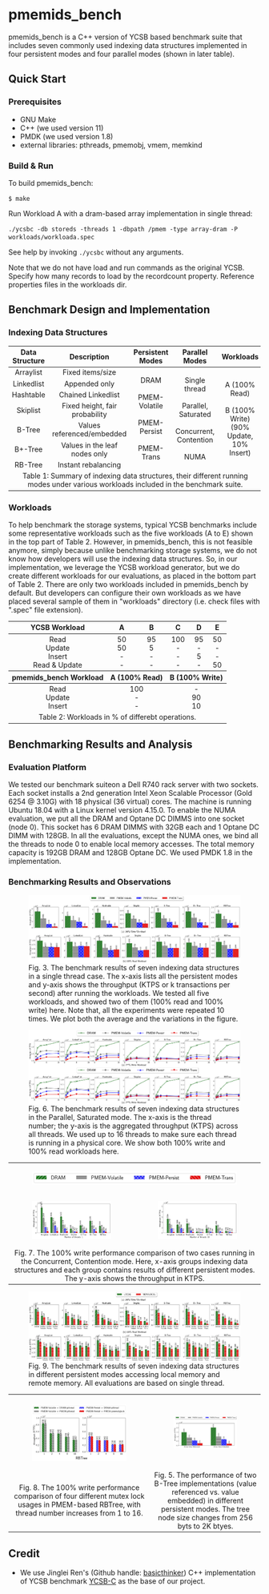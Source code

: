 # pmemids_bench

pmemids_bench is a C++ version of YCSB based benchmark suite that includes seven commonly used indexing data structures implemented in four persistent modes and four parallel modes (shown in later table).

## Quick Start

### Prerequisites
* GNU Make
* C++ (we used version 11)
* PMDK (we used version 1.8)
* external libraries: pthreads, pmemobj, vmem, memkind

### Build & Run
To build pmemids_bench:

```
$ make
```

Run Workload A with a dram-based array implementation in single thread:
```
./ycsbc -db storeds -threads 1 -dbpath /pmem -type array-dram -P workloads/workloada.spec
```
See help by invoking `./ycsbc` without any arguments.

Note that we do not have load and run commands as the original YCSB. Specify
how many records to load by the recordcount property. Reference properties
files in the workloads dir.

## Benchmark Design and Implementation

### Indexing Data Structures

<table>
  <thead>
    <tr>
      <th>Data Structure</th>
      <th>Description</th>
      <th>Persistent Modes</th>
      <th>Parallel Modes</th>
      <th>Workloads</th>
    </tr>
  </thead>
  <tbody>
    <tr>
      <td align="middle">Arraylist</td>
      <td align="middle">Fixed items/size</td>
      <td align="middle" rowspan="7">DRAM<br><br>
                           PMEM-Volatile<br><br>
                           PMEM-Persist<br><br>
                           PMEM-Trans</td>
      <td align="middle" rowspan="7">Single thread<br><br>
                           Parallel, Saturated<br><br>
                           Concurrent, Contention<br><br>
                           NUMA</td>
      <td align="middle" rowspan="7">A (100% Read)<br><br>
                           B (100% Write)<br>
                           (90% Update, 10% Insert)</td>
    </tr>
    <tr>
      <td align="middle">Linkedlist</td>
      <td align="middle">Appended only</td>
    </tr>
    <tr>
      <td align="middle">Hashtable</td>
      <td align="middle">Chained Linkedlist</td>
    </tr>
    <tr>
      <td align="middle">Skiplist</td>
      <td align="middle">Fixed height, fair probability</td>
    </tr>
    <tr>
      <td align="middle">B-Tree</td>
      <td align="middle">Values referenced/embedded</td>
    </tr>
    <tr>
      <td align="middle">B+-Tree</td>
      <td align="middle">Values in the leaf nodes only</td>
    </tr>
    <tr>
      <td align="middle">RB-Tree</td>
      <td align="middle">Instant rebalancing</td>
    </tr>
    <tr>
      <td colspan="5" align="middle">Table 1: Summary of indexing data structures, their different running modes under various workloads included in the benchmark suite.</td>
    </tr>
  </tbody>
</table>

### Workloads

To help benchmark the storage systems, typical YCSB benchmarks include some representative workloads such as the five workloads (A to E) shown in the top part of Table 2. However, in pmemids_bench, this is not feasible anymore, simply because unlike benchmarking storage systems, we do not know how developers will use the indexing data structures. So, in our implementation, we leverage the YCSB workload generator, but we do create different workloads for our evaluations, as placed in the bottom part of Table 2. There are only two workloads included in pmemids_bench by default. But developers can configure their own workloads as we have placed several sample of them in "workloads" directory (i.e. check files with ".spec" file extension).

<table>
  <thead>
    <tr>
      <th>YCSB Workload</th>
      <th>A</th>
      <th>B</th>
      <th>C</th>
      <th>D</th>
      <th>E</th>
    </tr>
  </thead>
  <tbody>
    <tr>
      <td align="middle">Read<br>
                           Update<br>
                           Insert<br>
                           Read & Update</td>
      <td align="middle">50<br>
                           50<br>
                           -<br>
                           -</td>
      <td align="middle">95<br>
                           5<br>
                           -<br>
                           -</td>
      <td align="middle">100<br>
                           -<br>
                           -<br>
                           -</td>
      <td align="middle">95<br>
                           -<br>
                           5<br>
                           -</td>
      <td align="middle">50<br>
                           -<br>
                           -<br>
                           50</td>
    </tr>
  </tbody>
  <thead>
    <tr>
      <th>pmemids_bench Workload</th>
      <th colspan="2">A (100% Read)</th>
      <th colspan="3">B (100% Write)</th>
    </tr>
  </thead>
  <tbody>
    <tr>
      <td align="middle">Read<br>
                           Update<br>
                           Insert</td>
      <td  colspan="2" align="middle">100<br>
                           -<br>
                           -</td>
      <td  colspan="3" align="middle">-<br>
                           90<br>
                           10</td>
    </tr>
    <tr>
      <td colspan="6" align="middle">Table 2: Workloads in % of differebt operations.</td>
    </tr>
  </tbody>
</table>

## Benchmarking Results and Analysis

### Evaluation Platform
We tested our benchmark suiteon a Dell R740 rack server
with two sockets. Each socket installs a 2nd generation Intel
Xeon Scalable Processor (Gold 6254 @ 3.10G) with 18 physical
(36 virtual) cores. The machine is running Ubuntu 18.04 with a
Linux kernel version 4.15.0. To enable the NUMA evaluation,
we put all the DRAM and Optane DC DIMMS into one socket
(node 0). This socket has 6 DRAM DIMMS with 32GB each
and 1 Optane DC DIMM with 128GB. In all the evaluations,
except the NUMA ones, we bind all the threads to node 0 to
enable local memory accesses. The total memory capacity is
192GB DRAM and 128GB Optane DC. We used PMDK 1.8
in the implementation.

### Benchmarking Results and Observations

<figure>
    <img align="middle" src="https://github.com/DIR-LAB/ycsb-storedsbench/blob/master/workloads/plotting-readme/msst20_eval_1-1.jpg" alt="single_thread_100%_write"/>
    <img align="middle" src="https://github.com/DIR-LAB/ycsb-storedsbench/blob/master/workloads/plotting-readme/msst20_eval_1-2.jpg" alt="single_thread_100%_read"/>
    <figcaption>Fig. 3. The benchmark results of seven indexing data structures in a single thread case. The x-axis lists all the persistent modes and y-axis shows the throughput (KTPS or k transactions per second) after running the workloads. We tested all five workloads, and showed two of them (100% read and 100% write) here. Note that, all the experiments were repeated 10 times. We plot both the average and the variations in the figure.</figcaption>
</figure>


<figure>
    <img align="middle" src="https://github.com/DIR-LAB/ycsb-storedsbench/blob/master/workloads/plotting-readme/msst20_eval_4-1.jpg" alt="parallel_thread_100%_write"/>
    <img align="middle" src="https://github.com/DIR-LAB/ycsb-storedsbench/blob/master/workloads/plotting-readme/msst20_eval_4-1.jpg" alt="parallel_thread_100%_read"/>
    <figcaption>Fig. 6. The benchmark results of seven indexing data structures in the Parallel, Saturated mode. The x-axis is the thread number; the y-axis is the aggregated throughput (KTPS) across all threads. We used up to 16 threads to make sure each thread is running in a physical core. We show both 100% write and 100% read workloads here.</figcaption>
</figure>

<table>
  <tr>
    <td colspan="2" align="middle">
      <figure>
        <img align="middle" src="https://github.com/DIR-LAB/ycsb-storedsbench/blob/master/workloads/plotting-readme/msst20_eval_5-3.jpg" alt="parallel_thread_100%_write"/>
        </figure>
    </td>
  </tr>
  <tr>
    <td>
       <figure>
        <img align="middle" src="https://github.com/DIR-LAB/ycsb-storedsbench/blob/master/workloads/plotting-readme/msst20_eval_5-1.jpg" alt="concurrent_thread_1"/>
        </figure>
    </td>
    <td>
      <figure>
        <img align="middle" src="https://github.com/DIR-LAB/ycsb-storedsbench/blob/master/workloads/plotting-readme/msst20_eval_5-2.jpg" alt="concurrent_thread_16"/>
      </figure>
    </td>
  </tr>
  <tr>
    <td colspan="2" align="middle">Fig. 7. The 100% write performance comparison of two cases running in the Concurrent, Contention mode. Here, x-axis groups indexing data structures and each group contains results of different persistent modes. The y-axis shows the throughput in KTPS.</td>
  </tr>
</table>

<figure>
    <img align="middle" src="https://github.com/DIR-LAB/ycsb-storedsbench/blob/master/workloads/plotting-readme/msst20_eval_6_1-1.jpg" alt="numa_100%_write"/>
    <img align="middle" src="https://github.com/DIR-LAB/ycsb-storedsbench/blob/master/workloads/plotting-readme/msst20_eval_6_1-2.jpg" alt="numa_100%_read"/>
    <figcaption>Fig. 9. The benchmark results of seven indexing data structures in different persistent modes accessing local memory and remote memory. All evaluations are based on single thread.</figcaption>
</figure>

<table>
  <tr>
    <td>
       <figure>
    <img align="middle" src="https://github.com/DIR-LAB/ycsb-storedsbench/blob/master/workloads/plotting-readme/msst20_eval_7-2.jpg" alt="rbtree_lock_persistence_legend"/>
    <img align="middle" src="https://github.com/DIR-LAB/ycsb-storedsbench/blob/master/workloads/plotting-readme/msst20_eval_7-4.jpg" alt="rbtree_lock_persistence"/>
        </figure>
    </td>
    <td>
      <figure>
    <img align="middle" src="https://github.com/DIR-LAB/ycsb-storedsbench/blob/master/workloads/plotting-readme/msst20_eval_3-1.jpg" alt="btree_version_compare"/>
      </figure>
    </td>
  </tr>
  <tr>
    <td align="middle">Fig. 8. The 100% write performance comparison of four different mutex lock usages in PMEM-based RBTree, with thread number increases from 1 to 16.</td>
    <td align="middle">Fig. 5. The performance of two B-Tree implementations (value referenced vs. value embedded) in different persistent modes. The tree node size changes from 256 byts to 2K btyes.</td>
  </tr>
</table>

## Credit
* We use Jinglei Ren's (Github handle: [basicthinker](https://github.com/basicthinker)) C++ implementation of YCSB benchmark [YCSB-C](https://github.com/basicthinker/YCSB-C) as the base of our project.
